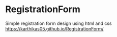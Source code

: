 # RegistrationForm
Simple registration form design using html and css
https://karthikas05.github.io/RegistrationForm/
